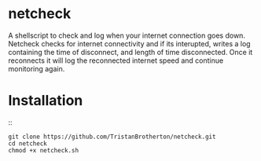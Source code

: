 # netcheck
A shellscript to check and log when your internet connection goes down. Netcheck checks for internet connectivity
and if its interupted, writes a log containing the time of disconnect, and length of time disconnected. 
Once it reconnects it will log the reconnected internet speed and continue monitoring again.
# Installation 

::

    git clone https://github.com/TristanBrotherton/netcheck.git
    cd netcheck
    chmod +x netcheck.sh
